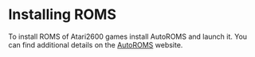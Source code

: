 # Installing ROMS
To install ROMS of Atari2600 games install AutoROMS and launch it. You can find additional details on the [AutoROMS](https://github.com/Farama-Foundation/AutoROM) website.
